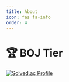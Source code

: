 ```yaml
---
title: About
icon: fas fa-info
order: 4
---
```


# 🏆 BOJ Tier

[![Solved.ac Profile](http://mazassumnida.wtf/api/v2/generate_badge?boj=herring)](https://solved.ac/herring/)